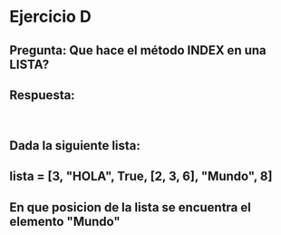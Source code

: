 # Ejercicio D

## Pregunta: Que hace el método INDEX en una LISTA?
## Respuesta: 

<br />

## Dada la siguiente lista:
## lista = [3, "HOLA", True, [2, 3, 6], "Mundo", 8]
## En que posicion de la lista se encuentra el elemento "Mundo"